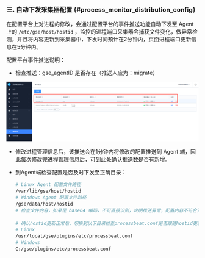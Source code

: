 ### 三. 自动下发采集器配置 {#process_monitor_distribution_config}

在配置平台上对进程的修改，会通过配置平台的事件推送功能自动下发至 Agent 上的 `/etc/gse/host/hostid` ，监控的进程端口采集器会捕获文件变化，做异常检测，并且将内容更新到采集器中，下发时间预计在2分钟内，页面进程端口更新信息在5分钟内。

配置平台事件推送说明：

  - 检查推送：gse_agentID 是否存在（推送人应为：migrate）

  ![](../../media/process_monitor_cmdb_gse_push.png)

  - 修改进程管理信息后，该推送会在1分钟内将修改的配置推送到 Agent 端，因此每次修改完进程管理信息后，可到此处确认推送数是否有新增。

  - 到Agent端检查配置是否及时下发至正确目录：

    ```bash
    # Linux Agent 配置文件路径
    /var/lib/gse/host/hostid
    # Windows Agent 配置文件路径
    /gse/data/host/hostid
    # 检查文件内容，如果是 base64 编码，不可直接识别，说明推送异常，配置内容不符合进程管理页面的配置内容或者推送时间超过3分钟说明推送异常

    # 确认hostid更新正常后，切换到以下目录检查processbeat.conf是否跟随hostid更新配置内容
    # Linux
    /usr/local/gse/plugins/etc/processbeat.conf
    # Windows
    C:/gse/plugins/etc/processbeat.conf
    ```
